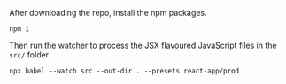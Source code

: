 After downloading the repo, install the npm packages.

```
npm i
```

Then run the watcher to process the JSX flavoured JavaScript files in the `src/` folder.

```
npx babel --watch src --out-dir . --presets react-app/prod
```
